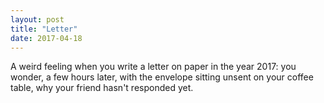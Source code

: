 ```yaml
---
layout: post
title: "Letter"
date: 2017-04-18
---
```


A weird feeling when you write a letter on paper in the year 2017: you wonder, a few hours later, with the envelope sitting unsent on your coffee table, why your friend hasn't responded yet.

